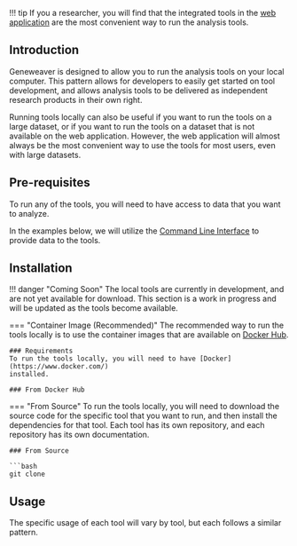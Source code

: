 !!! tip
    If you a researcher, you will find that the integrated tools in the
    [web application](https://www.geneweaver.org) are the most convenient way to run
    the analysis tools.

## Introduction

Geneweaver is designed to allow you to run the analysis tools on your local computer.
This pattern allows for developers to easily get started on tool development, and 
allows analysis tools to be delivered as independent research products in their own
right.

Running tools locally can also be useful if you want to run the tools on a large 
dataset, or if you want to run the tools on a dataset that is not available on the web 
application. However, the web application will almost always be the most convenient way 
to use the tools for most users, even with large datasets.

## Pre-requisites 
To run any of the tools, you will need to have access to data that you want to analyze.

In the examples below, we will utilize the 
[Command Line Interface](./command-line-interface.md) to provide data to the tools.

## Installation

!!! danger "Coming Soon"
    The local tools are currently in development, and are not yet available for 
    download. This section is a work in progress and will be updated as the tools become
    available.

=== "Container Image (Recommended)"
    The recommended way to run the tools locally is to use the container images that are 
    available on [Docker Hub](https://hub.docker.com/u/geneweaver).

    ### Requirements
    To run the tools locally, you will need to have [Docker](https://www.docker.com/) 
    installed.

    ### From Docker Hub


=== "From Source"
    To run the tools locally, you will need to download the source code for the specific
    tool that you want to run, and then install the dependencies for that tool. Each 
    tool has its own repository, and each repository has its own documentation.

    ### From Source

    ```bash
    git clone


## Usage
The specific usage of each tool will vary by tool, but each follows a similar pattern.





